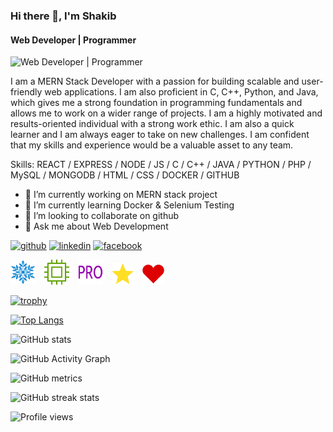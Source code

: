 ### Hi there 👋, I'm Shakib
#### Web Developer | Programmer
![Web Developer | Programmer](https://media.licdn.com/dms/image/D5616AQEVClA3DyoMqw/profile-displaybackgroundimage-shrink_350_1400/0/1695189828195?e=1700697600&v=beta&t=4-4Y0_zwosKvBeMLCaY0M2GTuHqaGF0MuyeUfx4ft3U)

I am a MERN Stack Developer with a passion for building scalable and user-friendly web applications. I am also proficient in C, C++, Python, and Java, which gives me a strong foundation in programming fundamentals and allows me to work on a wider range of projects. I am a highly motivated and results-oriented individual with a strong work ethic. I am also a quick learner and I am always eager to take on new challenges. I am confident that my skills and experience would be a valuable asset to any team.

Skills: REACT / EXPRESS / NODE / JS / C / C++ / JAVA / PYTHON / PHP / MySQL / MONGODB / HTML / CSS / DOCKER / GITHUB

- 🔭 I’m currently working on MERN stack project 
- 🌱 I’m currently learning Docker & Selenium Testing 
- 👯 I’m looking to collaborate on github 
- 💬 Ask me about Web Development 


[<img src='https://cdn.jsdelivr.net/npm/simple-icons@3.0.1/icons/github.svg' alt='github' height='40'>](https://github.com/ahshakib)  [<img src='https://cdn.jsdelivr.net/npm/simple-icons@3.0.1/icons/linkedin.svg' alt='linkedin' height='40'>](https://www.linkedin.com/in/ahshakib/)  [<img src='https://cdn.jsdelivr.net/npm/simple-icons@3.0.1/icons/facebook.svg' alt='facebook' height='40'>](https://www.facebook.com/aftab.shakib.9)  

<a href='https://archiveprogram.github.com/'><img src='https://raw.githubusercontent.com/acervenky/animated-github-badges/master/assets/acbadge.gif' width='40' height='40'></a> <a href='https://docs.github.com/en/developers'><img src='https://raw.githubusercontent.com/acervenky/animated-github-badges/master/assets/devbadge.gif' width='40' height='40'></a> <a href='https://github.com/pricing'><img src='https://raw.githubusercontent.com/acervenky/animated-github-badges/master/assets/pro.gif' width='40' height='40'></a> <a href='https://stars.github.com/'><img src='https://raw.githubusercontent.com/acervenky/animated-github-badges/master/assets/starbadge.gif' width='35' height='35'></a> <a href='https://docs.github.com/en/github/supporting-the-open-source-community-with-github-sponsors'><img src='https://raw.githubusercontent.com/acervenky/animated-github-badges/master/assets/sponsorbadge.gif' width='35' height='35'></a> 

[![trophy](https://github-profile-trophy.vercel.app/?username=ahshakib)](https://github.com/ryo-ma/github-profile-trophy)

[![Top Langs](https://github-readme-stats.vercel.app/api/top-langs/?username=ahshakib)](https://github.com/anuraghazra/github-readme-stats)

![GitHub stats](https://github-readme-stats.vercel.app/api?username=ahshakib&show_icons=true&count_private=true)  

![GitHub Activity Graph](https://activity-graph.herokuapp.com/graph?username=ahshakib)  

![GitHub metrics](https://metrics.lecoq.io/ahshakib)  

![GitHub streak stats](https://streak-stats.demolab.com/?user=ahshakib)  

![Profile views](https://gpvc.arturio.dev/ahshakib)  
